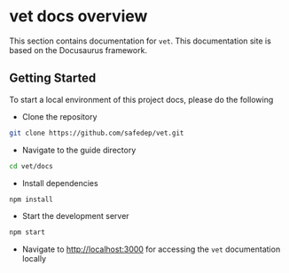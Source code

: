 # vet docs overview

This section contains documentation for `vet`. This documentation site is based on the Docusaurus framework.

## Getting Started

To start a local environment of this project docs, please do the following

- Clone the repository

```bash
git clone https://github.com/safedep/vet.git
```

- Navigate to the guide directory

```bash
cd vet/docs
```

- Install dependencies

```bash
npm install
```

- Start the development server

```bash
npm start
```

- Navigate to [http://localhost:3000](http://localhost:3000) for accessing the `vet` documentation locally

